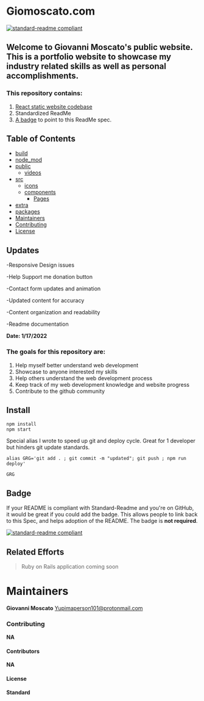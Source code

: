 # Giomoscato.com

[![standard-readme compliant](https://img.shields.io/badge/readme%20style-standard-brightgreen.svg?style=flat-square)](https://github.com/RichardLitt/standard-readme)

## Welcome to Giovanni Moscato's public website. This is a portfolio website to showcase my industry related skills as well as personal accomplishments. 

### This repository contains:

1. [React static website codebase](spec.md) 
2. Standardized ReadMe
3. [A badge](#badge) to point to this ReadMe spec.


## Table of Contents

- [build](#build)
- [node_mod](#node_mod)
- [public](#public)
	- [videos](#videos)
- [src](#src)
	- [icons](#icons)
	- [components](#components)
		- [Pages](#Pages)
- [extra](#extra)
- [packages](#packages)
- [Maintainers](#maintainers)
- [Contributing](#contributing)
- [License](#license)

## Updates


-Responsive Design issues

-Help Support me donation button

-Contact form updates and animation

-Updated content for accuracy

-Content organization and readability

-Readme documentation

**Date: 1/17/2022**



### The goals for this repository are:

1. Help myself better understand web development
2. Showcase to anyone interested my skills
3. Help others understand the web development process
4. Keep track of my web development knowledge and website progress
5. Contribute to the github community

## Install
	npm install
	npm start

Special alias I wrote to speed up git and deploy cycle. Great for 1 developer but hinders git update standards.

	alias GRG='git add . ; git commit -m "updated"; git push ; npm run deploy'

	GRG



## Badge

If your README is compliant with Standard-Readme and you're on GitHub, it would be great if you could add the badge. This allows people to link back to this Spec, and helps adoption of the README. The badge is **not required**.

[![standard-readme compliant](https://img.shields.io/badge/readme%20style-standard-brightgreen.svg?style=flat-square)](https://github.com/RichardLitt/standard-readme)




## Related Efforts
> Ruby on Rails application coming soon


# Maintainers
**Giovanni Moscato**
[Yupimaperson101@protonmail.com](Yupimaperson101@protonmail.com)

### Contributing
**NA**


#### Contributors
**NA**



#### License
**Standard**
